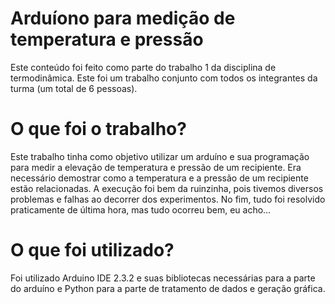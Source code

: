 # Arduíono para medição de temperatura e pressão
Este conteúdo foi feito como parte do trabalho 1 da disciplina de termodinâmica. Este foi um trabalho conjunto com todos os integrantes da turma (um total de 6 pessoas).
# O que foi o trabalho?
Este trabalho tinha como objetivo utilizar um arduíno e sua programação para medir a elevação de temperatura e pressão de um recipiente. Era necessário demostrar como a temperatura e a pressão de um recipiente estão relacionadas.
A execução foi bem da ruinzinha, pois tivemos diversos problemas e falhas ao decorrer dos experimentos. No fim, tudo foi resolvido praticamente de última hora, mas tudo ocorreu bem, eu acho...
# O que foi utilizado?
Foi utilizado Arduino IDE 2.3.2 e suas bibliotecas necessárias para a parte do arduíno e Python para a parte de tratamento de dados e geração gráfica.
